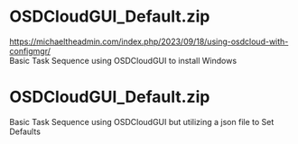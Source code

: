 # OSDCloudGUI_Default.zip
https://michaeltheadmin.com/index.php/2023/09/18/using-osdcloud-with-configmgr/  
Basic Task Sequence using OSDCloudGUI to install Windows

# OSDCloudGUI_Default.zip
Basic Task Sequence using OSDCloudGUI but utilizing a json file to Set Defaults